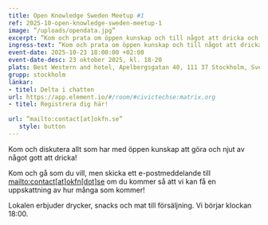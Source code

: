 ```yaml
---
title: Open Knowledge Sweden Meetup #1
ref: 2025-10-open-knowledge-sweden-meetup-1
image: ”/uploads/opendata.jpg”
excerpt: ”Kom och prata om öppen kunskap och till något att dricka och äta!”
ingress-text: ”Kom och prata om öppen kunskap och till något att dricka och äta”
event-date: 2025-10-23 18:00:00 +02:00
event-date-desc: 23 oktober 2025, kl. 18-20
plats: Best Western and hotel, Apelbergsgatan 40, 111 37 Stockholm, Sverige
grupp: stockholm
länkar:
- titel: Delta i chatten
url: https://app.element.io/#/room/#civictechse:matrix.org
- titel: Registrera dig här!
  
url: ”mailto:contact[at]okfn.se”
   style: button
---
```

Kom och diskutera allt som har med öppen kunskap att göra och njut av något gott att dricka!

Kom och gå som du vill, men skicka ett e-postmeddelande till [mailto:contact[at]okfn[dot]se](contact[at]okfn[dot]se) om du kommer så att vi kan få en uppskattning av hur många som kommer!

Lokalen erbjuder drycker, snacks och mat till försäljning. Vi börjar klockan 18:00.
